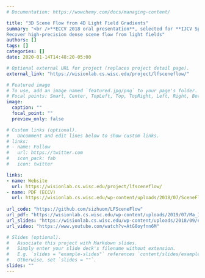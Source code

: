 ```yaml
---
# Documentation: https://wowchemy.com/docs/managing-content/

title: "3D Scene Flow from 4D Light Field Gradients"
summary: "<br />**ECCV 2018 oral presentation**, selected for **IJCV Special Issue on Best of ECCV**<br />
Recover high-precision dense scene flow from light fields"
authors: []
tags: []
categories: []
date: 2020-01-14T14:48:20-05:00

# Optional external URL for project (replaces project detail page).
external_link: "https://wisionlab.cs.wisc.edu/project/lfsceneflow/"

# Featured image
# To use, add an image named `featured.jpg/png` to your page's folder.
# Focal points: Smart, Center, TopLeft, Top, TopRight, Left, Right, BottomLeft, Bottom, BottomRight.
image:
  caption: ""
  focal_point: ""
  preview_only: false

# Custom links (optional).
#   Uncomment and edit lines below to show custom links.
# links:
# - name: Follow
#   url: https://twitter.com
#   icon_pack: fab
#   icon: twitter

links:
- name: Website
  url: https://wisionlab.cs.wisc.edu/project/lfsceneflow/
- name: PDF (ECCV)
  url: https://wisionlab.cs.wisc.edu/wp-content/uploads/2018/07/SceneFlow_ECCV_2018.pdf
  
url_code: "https://github.com/sizhuom/LFSceneFlow"
url_pdf: "https://wisionlab.cs.wisc.edu/wp-content/uploads/2019/07/Ma_IJCV2019_revision.pdf"
url_slides: "https://wisionlab.cs.wisc.edu/wp-content/uploads/2018/09/eccv18_final.pptx"
url_video: "https://www.youtube.com/watch?v=AtG0oyfnn6M"

# Slides (optional).
#   Associate this project with Markdown slides.
#   Simply enter your slide deck's filename without extension.
#   E.g. `slides = "example-slides"` references `content/slides/example-slides.md`.
#   Otherwise, set `slides = ""`.
slides: ""
---
```

